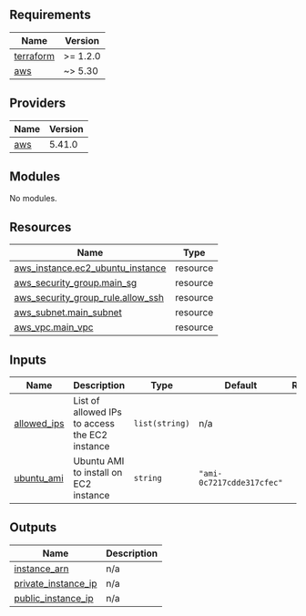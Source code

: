 <!-- BEGIN_TF_DOCS -->
## Requirements

| Name | Version |
|------|---------|
| <a name="requirement_terraform"></a> [terraform](#requirement\_terraform) | >= 1.2.0 |
| <a name="requirement_aws"></a> [aws](#requirement\_aws) | ~> 5.30 |

## Providers

| Name | Version |
|------|---------|
| <a name="provider_aws"></a> [aws](#provider\_aws) | 5.41.0 |

## Modules

No modules.

## Resources

| Name | Type |
|------|------|
| [aws_instance.ec2_ubuntu_instance](https://registry.terraform.io/providers/hashicorp/aws/latest/docs/resources/instance) | resource |
| [aws_security_group.main_sg](https://registry.terraform.io/providers/hashicorp/aws/latest/docs/resources/security_group) | resource |
| [aws_security_group_rule.allow_ssh](https://registry.terraform.io/providers/hashicorp/aws/latest/docs/resources/security_group_rule) | resource |
| [aws_subnet.main_subnet](https://registry.terraform.io/providers/hashicorp/aws/latest/docs/resources/subnet) | resource |
| [aws_vpc.main_vpc](https://registry.terraform.io/providers/hashicorp/aws/latest/docs/resources/vpc) | resource |

## Inputs

| Name | Description | Type | Default | Required |
|------|-------------|------|---------|:--------:|
| <a name="input_allowed_ips"></a> [allowed\_ips](#input\_allowed\_ips) | List of allowed IPs to access the EC2 instance | `list(string)` | n/a | yes |
| <a name="input_ubuntu_ami"></a> [ubuntu\_ami](#input\_ubuntu\_ami) | Ubuntu AMI to install on EC2 instance | `string` | `"ami-0c7217cdde317cfec"` | no |

## Outputs

| Name | Description |
|------|-------------|
| <a name="output_instance_arn"></a> [instance\_arn](#output\_instance\_arn) | n/a |
| <a name="output_private_instance_ip"></a> [private\_instance\_ip](#output\_private\_instance\_ip) | n/a |
| <a name="output_public_instance_ip"></a> [public\_instance\_ip](#output\_public\_instance\_ip) | n/a |
<!-- END_TF_DOCS -->